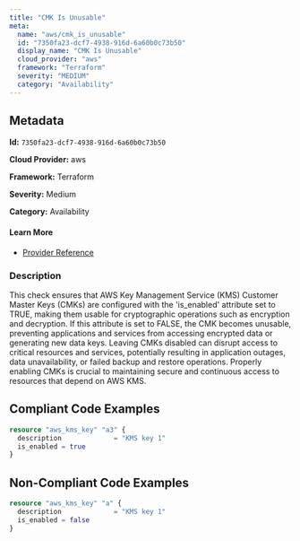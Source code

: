 ```yaml
---
title: "CMK Is Unusable"
meta:
  name: "aws/cmk_is_unusable"
  id: "7350fa23-dcf7-4938-916d-6a60b0c73b50"
  display_name: "CMK Is Unusable"
  cloud_provider: "aws"
  framework: "Terraform"
  severity: "MEDIUM"
  category: "Availability"
---
```

## Metadata

**Id:** `7350fa23-dcf7-4938-916d-6a60b0c73b50`

**Cloud Provider:** aws

**Framework:** Terraform

**Severity:** Medium

**Category:** Availability

#### Learn More

 - [Provider Reference](https://registry.terraform.io/providers/hashicorp/aws/latest/docs/resources/kms_key#is_enabled)

### Description

 This check ensures that AWS Key Management Service (KMS) Customer Master Keys (CMKs) are configured with the 'is_enabled' attribute set to TRUE, making them usable for cryptographic operations such as encryption and decryption. If this attribute is set to FALSE, the CMK becomes unusable, preventing applications and services from accessing encrypted data or generating new data keys. Leaving CMKs disabled can disrupt access to critical resources and services, potentially resulting in application outages, data unavailability, or failed backup and restore operations. Properly enabling CMKs is crucial to maintaining secure and continuous access to resources that depend on AWS KMS.


## Compliant Code Examples
```terraform
resource "aws_kms_key" "a3" {
  description             = "KMS key 1"
  is_enabled = true
}

```
## Non-Compliant Code Examples
```terraform
resource "aws_kms_key" "a" {
  description             = "KMS key 1"
  is_enabled = false
}

```